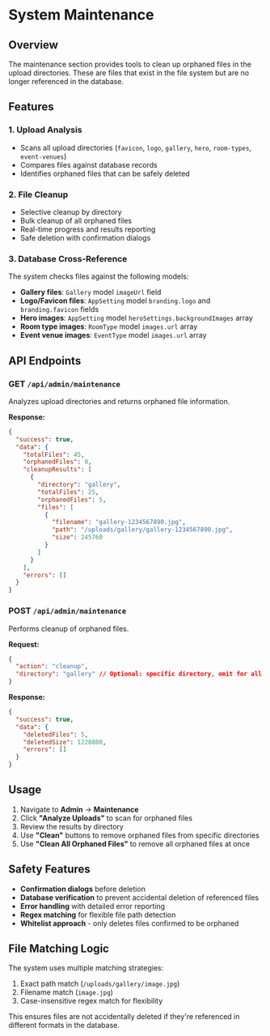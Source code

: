 # System Maintenance

## Overview
The maintenance section provides tools to clean up orphaned files in the upload directories. These are files that exist in the file system but are no longer referenced in the database.

## Features

### 1. Upload Analysis
- Scans all upload directories (`favicon`, `logo`, `gallery`, `hero`, `room-types`, `event-venues`)
- Compares files against database records
- Identifies orphaned files that can be safely deleted

### 2. File Cleanup
- Selective cleanup by directory
- Bulk cleanup of all orphaned files
- Real-time progress and results reporting
- Safe deletion with confirmation dialogs

### 3. Database Cross-Reference
The system checks files against the following models:
- **Gallery files**: `Gallery` model `imageUrl` field
- **Logo/Favicon files**: `AppSetting` model `branding.logo` and `branding.favicon` fields
- **Hero images**: `AppSetting` model `heroSettings.backgroundImages` array
- **Room type images**: `RoomType` model `images.url` array
- **Event venue images**: `EventType` model `images.url` array

## API Endpoints

### GET `/api/admin/maintenance`
Analyzes upload directories and returns orphaned file information.

**Response:**
```json
{
  "success": true,
  "data": {
    "totalFiles": 45,
    "orphanedFiles": 8,
    "cleanupResults": [
      {
        "directory": "gallery",
        "totalFiles": 25,
        "orphanedFiles": 5,
        "files": [
          {
            "filename": "gallery-1234567890.jpg",
            "path": "/uploads/gallery/gallery-1234567890.jpg",
            "size": 245760
          }
        ]
      }
    ],
    "errors": []
  }
}
```

### POST `/api/admin/maintenance`
Performs cleanup of orphaned files.

**Request:**
```json
{
  "action": "cleanup",
  "directory": "gallery" // Optional: specific directory, omit for all
}
```

**Response:**
```json
{
  "success": true,
  "data": {
    "deletedFiles": 5,
    "deletedSize": 1228800,
    "errors": []
  }
}
```

## Usage

1. Navigate to **Admin** → **Maintenance**
2. Click **"Analyze Uploads"** to scan for orphaned files
3. Review the results by directory
4. Use **"Clean"** buttons to remove orphaned files from specific directories
5. Use **"Clean All Orphaned Files"** to remove all orphaned files at once

## Safety Features

- **Confirmation dialogs** before deletion
- **Database verification** to prevent accidental deletion of referenced files
- **Error handling** with detailed error reporting
- **Regex matching** for flexible file path detection
- **Whitelist approach** - only deletes files confirmed to be orphaned

## File Matching Logic

The system uses multiple matching strategies:
1. Exact path match (`/uploads/gallery/image.jpg`)
2. Filename match (`image.jpg`)
3. Case-insensitive regex match for flexibility

This ensures files are not accidentally deleted if they're referenced in different formats in the database.
